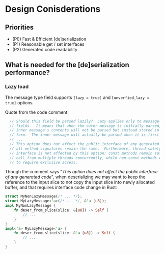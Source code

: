 # Design Conisderations

## Priorities

- (P0) Fast & Efficient [de]serialization
- (P1) Reasonable get / set interfaces
- (P2) Generated code readability

## What is needed for the [de]serialization performance?

### Lazy load
The message type field supports `[lazy = true]` and `[unverfied_lazy = true]` options.

Quote from the code comment:
```rust
  // Should this field be parsed lazily?  Lazy applies only to message-type
  // fields.  It means that when the outer message is initially parsed, the
  // inner message's contents will not be parsed but instead stored in encoded
  // form.  The inner message will actually be parsed when it is first accessed.
  // ...
  // This option does not affect the public interface of any generated code;
  // all method signatures remain the same.  Furthermore, thread-safety of the
  // interface is not affected by this option; const methods remain safe to
  // call from multiple threads concurrently, while non-const methods continue
  // to require exclusive access.
```

Though the comment says "*This option does not affect the public interface of any generated code*", when deserializing we may want to keep the reference to the input slice to not copy the input slice into newly allocated buffer, and that requires interface code change in Rust:

```rust
struct MyNonLazyMessage(/* ... */);
struct MyLazyMessage<'a>(/* ... */, &'a [u8]);
impl MyNonLazyMessage {
    fn deser_from_slice(slice: &[u8]) -> Self {
        // ...
    }
}
impl<'a> MyLazyMessage<'a> {
    fn deser_from_slice(slice: &'a [u8]) -> Self {
        // ...
    }
}
```
